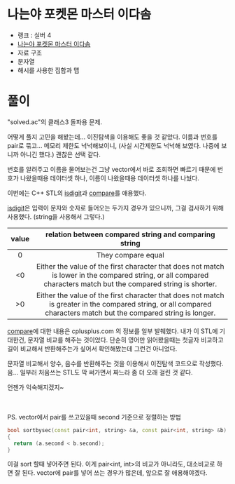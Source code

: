 # 나는야 포켓몬 마스터 이다솜

- 랭크 : 실버 4
- [나는야 포켓몬 마스터 이다솜](https://www.acmicpc.net/problem/1620)
- 자료 구조
- 문자열
- 해시를 사용한 집합과 맵

# 풀이

"solved.ac"의 클래스3 돌파용 문제.

어떻게 풀지 고민을 해봤는데... 이진탐색을 이용해도 좋을 것 같았다. 이름과 번호를 pair로 묶고... 메모리 제한도 넉넉해보이니, (사실 시간제한도 넉넉해 보였다. 나중에 보니까 아니긴 했다.) 괜찮은 선택 같다.

번호를 알려주고 이름을 물어보는건 그냥 vector에서 바로 조회하면 빠르기 때문에 번호가 나왔을때용 데이터셋 하나, 이름이 나왔을때용 데이터셋 하나를 나눴다.

이번에는 C++ STL의 [isdigit](https://www.cplusplus.com/reference/cctype/isdigit/?kw=isdigit)과 [compare](https://www.cplusplus.com/reference/string/string/compare/)를 애용했다.

[isdigit](https://www.cplusplus.com/reference/cctype/isdigit/?kw=isdigit)은 입력이 문자와 숫자로 들어오는 두가지 경우가 있으니까, 그걸 검사하기 위해 사용했다. (string을 사용해서 그렇다.)


|value|relation between compared string and comparing string|
|:---:|:---:|
|0|They compare equal|
|<0|Either the value of the first character that does not match is lower in the compared string, or all compared characters match but the compared string is shorter.|
|>0|Either the value of the first character that does not match is greater in the compared string, or all compared characters match but the compared string is longer.|

[compare](https://www.cplusplus.com/reference/string/string/compare/)에 대한 내용은 cplusplus.com 의 정보를 일부 발췌했다. 내가 이 STL에 기대한건, 문자열 비교를 해주는 것이었다. 단순히 영어만 읽어봤을때는 첫글자 비교하고 길이 비교해서 반환해주는가 싶어서 확인해봤는데 그런건 아니었다.

문자열 비교해서 양수, 음수를 반환해주는 것을 이용해서 이진탐색 코드으로 작성했다. 음... 일부러 처음쓰는 STL도 막 써가면서 짜느라 좀 더 오래 걸린 것 같다.

언젠가 익숙해지겠지~

<br><br>
PS. vector에서 pair를 쓰고있을때 second 기준으로 정렬하는 방법
```cpp
bool sortbysec(const pair<int, string> &a, const pair<int, string> &b)
{
  return (a.second < b.second);
}
```
이걸 sort 할때 넣어주면 된다. 이게 pair<int, int>의 비교가 아니라도, 대소비교로 하면 잘 된다. vector에 pair를 넣어 쓰는 경우가 많은데, 앞으로 잘 애용해야겠다.

